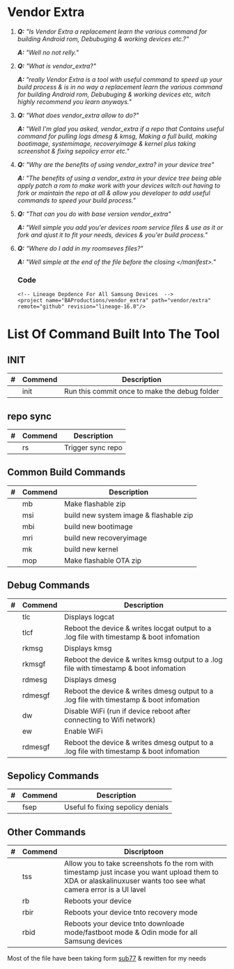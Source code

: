 # Vendor Extra

1.  ***Q:** "Is Vendor Extra a replacement learn the various command for building Android rom, Debubuging & working devices etc.?"*

    ***A:** "Well no not relly."*

2. ***Q:** "What is vendor_extra?"*

   ***A:** "really Vendor Extra is a tool with useful command to speed up your build process & is in no way a replacement learn the various command for building Android rom, Debubuging & working devices etc, witch highly recommend you learn anyways."*
 
 3.  ***Q:** "What does vendor_extra allow to do?"*

	   ***A:** "Well I'm glad you asked, vendor_extra if a repo that Contains useful command for pulling logs dmesg & kmsg, Making a full build, making bootimage,
systemimage, recoveryimage & kernel plus taking screenshot & fixing
sepolicy error etc."*

4.  ***Q:** "Why are the benefits of using vendor_extra? in your device tree"*

    ***A:** "The benefits of using a vendor_extra in your device tree being able apply patch a rom to make work with your devices witch out having to fork or maintain the repo at all & allow you developer to add useful commands to speed your build process."*

5.  ***Q:** "That can you do with base version vendor_extra"*

    ***A:** "Well simple you add you'er devices room service files & use as it or fork and ajust it to fit your needs, devices & you'er build process."*

5.  ***Q:** "Where do I add in my roomseves files?"*

    ***A:** "Well simple at the end of the file before the closing <\/manifest>."*
    
    ### Code
    ~~~
    <!-- Lineage Depdence For All Samsung Devices  -->
    <project name="BAProductions/vendor_extra" path="vendor/extra" remote="github" revision="lineage-16.0"/>
    ~~~
  
# List Of Command Built Into  The Tool 
INIT
--------------------------------
| # | Commend |  Description |
|--|--|--|
|| init | Run this commit once to make the debug folder |

repo sync
--------------------------------
| # | Commend |  Description |
|--|--|--|
|| rs | Trigger sync repo |

Common Build Commands
--------------------------------
| # | Commend |  Description |
|--|--|--|
|| mb | Make flashable zip |
|| msi | build new system image & flashable zip |
|| mbi | build new bootimage |
|| mri | build new recoveryimage |
|| mk | build new kernel |
|| mop | Make flashable OTA zip |

Debug Commands
--------------------------------
| # | Commend |  Description |
|--|--|--|
|| tlc | Displays logcat |
|| tlcf | Reboot the device & writes locgat output to a .log file with timestamp & boot infomation |
|| rkmsg | Displays kmsg |
|| rkmsgf | Reboot the device & writes kmsg output to a .log file with timestamp & boot infomation |
|| rdmesg | Displays dmesg |
|| rdmesgf | Reboot the device & writes dmesg output to a .log file with timestamp & boot infomation |
|| dw | Disable WiFi (run if device reboot after connecting to Wifi network) |
|| ew | Enable WiFi |
|| rdmesgf | Reboot the device & writes dmesg output to a .log file with timestamp & boot infomation |

Sepolicy Commands
--------------------------------
| # | Commend |  Description |
|--|--|--|
|| fsep | Useful fo fixing sepolicy denials |

Other Commands
--------------------------------
| # | Commend |  Discriptoon |
|--|--|--|
|| tss | Allow you to take screenshots fo the rom with timestamp just incase you want upload them to XDA or alaskalinuxuser wants too see what camera error is a UI lavel |
|| rb | Reboots your device |
|| rbir | Reboots your device tnto recovery mode |
|| rbid | Reboots your device tnto downloade mode/fastboot mode & Odin mode for all Samsung devices |


Most of the file have been taking form [sub77](https://github.com/sub77/)  & rewitten for my needs
